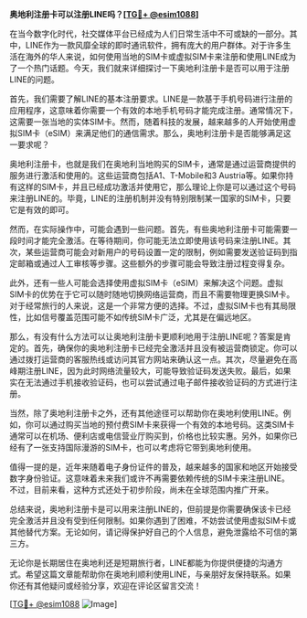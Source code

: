 **奥地利注册卡可以注册LINE吗？[[TG💪+ @esim1088](https://t.me/s/esim1088)]**

在当今数字化时代，社交媒体平台已经成为人们日常生活中不可或缺的一部分。其中，LINE作为一款风靡全球的即时通讯软件，拥有庞大的用户群体。对于许多生活在海外的华人来说，如何使用当地的SIM卡或虚拟SIM卡来注册和使用LINE成为了一个热门话题。今天，我们就来详细探讨一下奥地利注册卡是否可以用于注册LINE的问题。

首先，我们需要了解LINE的基本注册要求。LINE是一款基于手机号码进行注册的应用程序，这意味着你需要一个有效的本地手机号码才能完成注册。通常情况下，这需要一张当地的实体SIM卡。然而，随着科技的发展，越来越多的人开始使用虚拟SIM卡（eSIM）来满足他们的通信需求。那么，奥地利注册卡是否能够满足这一要求呢？

奥地利注册卡，也就是我们在奥地利当地购买的SIM卡，通常是通过运营商提供的服务进行激活和使用的。这些运营商包括A1、T-Mobile和3 Austria等。如果你持有这样的SIM卡，并且已经成功激活并使用它，那么理论上你是可以通过这个号码来注册LINE的。毕竟，LINE的注册机制并没有特别限制某一国家的SIM卡，只要它是有效的即可。

然而，在实际操作中，可能会遇到一些问题。首先，有些奥地利注册卡可能需要一段时间才能完全激活。在等待期间，你可能无法立即使用该号码来注册LINE。其次，某些运营商可能会对新用户的号码设置一定的限制，例如需要发送验证码到指定邮箱或通过人工审核等步骤。这些额外的步骤可能会导致注册过程变得复杂。

此外，还有一些人可能会选择使用虚拟SIM卡（eSIM）来解决这个问题。虚拟SIM卡的优势在于它可以随时随地切换网络运营商，而且不需要物理更换SIM卡。对于经常旅行的人来说，这是一个非常方便的选择。不过，虚拟SIM卡也有其局限性，比如信号覆盖范围可能不如传统SIM卡广泛，尤其是在偏远地区。

那么，有没有什么方法可以让奥地利注册卡更顺利地用于注册LINE呢？答案是肯定的。首先，确保你的奥地利注册卡已经完全激活并且没有被运营商锁定。你可以通过拨打运营商的客服热线或访问其官方网站来确认这一点。其次，尽量避免在高峰期注册LINE，因为此时网络流量较大，可能导致验证码发送失败。最后，如果实在无法通过手机接收验证码，也可以尝试通过电子邮件接收验证码的方式进行注册。

当然，除了奥地利注册卡之外，还有其他途径可以帮助你在奥地利使用LINE。例如，你可以通过购买当地的预付费SIM卡来获得一个有效的本地号码。这类SIM卡通常可以在机场、便利店或电信营业厅购买到，价格也比较实惠。另外，如果你已经有了一张支持国际漫游的SIM卡，也可以考虑将它带到奥地利使用。

值得一提的是，近年来随着电子身份证件的普及，越来越多的国家和地区开始接受数字身份验证。这意味着未来我们或许不再需要依赖传统的SIM卡来注册LINE。不过，目前来看，这种方式还处于初步阶段，尚未在全球范围内推广开来。

总结来说，奥地利注册卡是可以用来注册LINE的，但前提是你需要确保该卡已经完全激活并且没有受到任何限制。如果你遇到了困难，不妨尝试使用虚拟SIM卡或其他替代方案。无论如何，请记得保护好自己的个人信息，避免泄露给不可信的第三方。

无论你是长期居住在奥地利还是短期旅行者，LINE都能为你提供便捷的沟通方式。希望这篇文章能帮助你在奥地利顺利使用LINE，与亲朋好友保持联系。如果你还有其他疑问或经验分享，欢迎在评论区留言交流！

[[TG💪+ @esim1088](https://t.me/s/esim1088) ![Image](https://i.postimg.cc/4NQfJmqS/Snipaste-2025-05-13-00-14-12.png)]